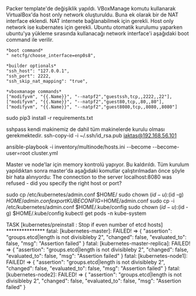 Packer template'de değişiklik yapıldı. 
VBoxManage komutu kullanarak VirtualBox'da host only network oluşturuldu.
Buna ek olarak bir de NAT interface eklendi. NAT internete bağlanabilmek için gerekli. Host only network ise kubernates için gerekli.
Ubuntu otomatik kurulumu yaparken ubuntu'ya yükleme sırasında kullanacağı network interface'i aşağıdaki boot command ile verilir.

    *boot command*
    " netcfg/choose_interface=enp0s8", 
    
    *builder optionals*
    "ssh_host": "127.0.0.1",
    "ssh_port": 2222,
    "ssh_skip_nat_mapping": "true",
    
    *vboxmanage commands*
    ["modifyvm", "{{.Name}}", "--natpf2","guestssh,tcp,,2222,,22"],
    ["modifyvm", "{{.Name}}", "--natpf2","guest80,tcp,,80,,80"],
    ["modifyvm", "{{.Name}}", "--natpf2","guest8080,tcp,,8080,,8080"]


sudo pip3 install -r requirements.txt

sshpass kendi makinemiz de dahil tüm makinelerde kurulu olması gerekmektedir.
ssh-copy-id -i ~/.ssh/id_rsa.pub iaktas@192.168.56.101

ansible-playbook -i inventory/multinode/hosts.ini  --become --become-user=root cluster.yml

Master ve node'lar için memory kontrolü yapıyor. Bu kaldırıldı.
Tüm kurulum yapıldıktan sonra master'da aşağıdaki komutlar çalıştırılmadan önce şöyle bir hata alınıyordu:
The connection to the server localhost:8080 was refused - did you specify the right host or port?  

sudo cp /etc/kubernetes/admin.conf $HOME/
sudo chown $(id -u):$(id -g) $HOME/admin.conf
export KUBECONFIG=$HOME/admin.conf
sudo cp -i /etc/kubernetes/admin.conf $HOME/.kube/config
sudo chown $(id -u):$(id -g) $HOME/.kube/config
kubectl get pods -n kube-system


TASK [kubernetes/preinstall : Stop if even number of etcd hosts] ***************
fatal: [kubernetes-master]: FAILED! => {
    "assertion": "groups.etcd|length is not divisibleby 2",
    "changed": false,
    "evaluated_to": false,
    "msg": "Assertion failed"
}
fatal: [kubernetes-master-replica]: FAILED! => {
    "assertion": "groups.etcd|length is not divisibleby 2",
    "changed": false,
    "evaluated_to": false,
    "msg": "Assertion failed"
}
fatal: [kubernetes-node1]: FAILED! => {
    "assertion": "groups.etcd|length is not divisibleby 2",
    "changed": false,
    "evaluated_to": false,
    "msg": "Assertion failed"
}
fatal: [kubernetes-node2]: FAILED! => {
    "assertion": "groups.etcd|length is not divisibleby 2",
    "changed": false,
    "evaluated_to": false,
    "msg": "Assertion failed"
}
